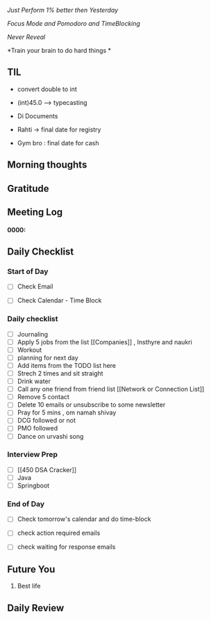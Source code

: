 *Just Perform 1% better then Yesterday*
 
 *Focus Mode and Pomodoro and TimeBlocking* 

 *Never Reveal*
 
*Train your brain to do hard things *

## TIL
- convert double to int 
- (int)45.0 --> typecasting 

- Di Documents
- Rahti -> final date for registry
- Gym bro : final date for cash 


## Morning thoughts

## Gratitude

## Meeting Log

#### 0000:


## Daily Checklist 

### Start of Day

- [ ] Check Email

- [ ] Check Calendar - Time Block


### Daily checklist

- [ ] Journaling
- [ ] Apply 5 jobs from the list  [[Companies]] , Insthyre and naukri
- [ ] Workout
- [ ] planning for next day
- [ ] Add items from the TODO list here
- [ ] Strech 2 times and sit straight
- [ ] Drink water 
- [ ] Call any one friend from friend list [[Network or Connection List]]
- [ ] Remove 5 contact
- [ ] Delete 10 emails or unsubscribe to some newsletter
- [ ] Pray for 5 mins , om namah shivay
- [ ] DCG followed or not 
- [ ] PMO followed
- [ ] Dance on urvashi song 

### Interview Prep
- [ ] [[450 DSA Cracker]]
- [ ] Java 
- [ ] Springboot

### End of Day
- [ ] Check tomorrow's calendar and do time-block
- [ ] check action required emails
- [ ] check waiting for response emails 


## Future You
1. Best life 
## Daily Review  

